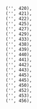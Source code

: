     ('', 420),
    ('', 421),
    ('', 422),
    ('', 425),
    ('', 427),
    ('', 429),
    ('', 433),
    ('', 438),
    ('', 439),
    ('', 440),
    ('', 441),
    ('', 442),
    ('', 443),
    ('', 445),
    ('', 445),
    ('', 450),
    ('', 452),
    ('', 453),
    ('', 456),
